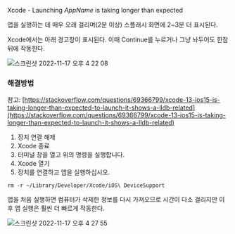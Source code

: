 Xcode - Launching _AppName_ is taking longer than expected

앱을 실행하는 데 매우 오래 걸리며(2분 이상) 스플래시 화면에 2~3분 더 표시된다.

Xcode에서는 아래 경고창이 표시된다. 이때 Continue를 누르거나 그냥 놔두어도 한참뒤에 작동한다.

![스크린샷 2022-11-17 오후 4 22 08](https://user-images.githubusercontent.com/76529148/202384524-140b7fb5-59d5-4e67-a95c-28b2940f3759.png)

### 해결방법

참고: [https://stackoverflow.com/questions/69366799/xcode-13-ios15-is-taking-longer-than-expected-to-launch-it-shows-a-lldb-related](https://stackoverflow.com/questions/69366799/xcode-13-ios15-is-taking-longer-than-expected-to-launch-it-shows-a-lldb-related)

1. 장치 연결 해제
2. Xcode 종료
3. 터미널 창을 열고 위의 명령을 실행합니다.
4. Xcode 열기
5. 장치를 연결하고 앱을 실행하십시오.

```
rm -r ~/Library/Developer/Xcode/iOS\ DeviceSupport
```

앱을 처음 실행하면 컴퓨터가 삭제한 정보를 다시 가져오므로 시간이 다소 걸리지만 이후 앱 실행은 훨씬 더 빠르게 작동한다.

![스크린샷 2022-11-17 오후 4 27 55](https://user-images.githubusercontent.com/76529148/202384539-8a62d1ac-d18e-40f7-9100-20844c4609d2.png)
